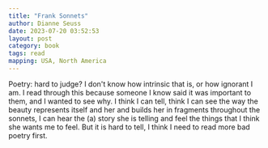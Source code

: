```yaml
---
title: "Frank Sonnets"
author: Dianne Seuss
date: 2023-07-20 03:52:53
layout: post
category: book
tags: read
mapping: USA, North America
---
```


Poetry: hard to judge? I don't know how intrinsic that is, or how ignorant I am. I read through this because someone I know said it was important to them, and I wanted to see why. I think I can tell, think I can see the way the beauty represents itself and her and builds her in fragments throughout the sonnets, I can hear the (a) story she is telling and feel the things that I think she wants me to feel. But it is hard to tell, I think I need to read more bad poetry first.
